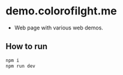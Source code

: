 # demo.colorofilght.me

- Web page with various web demos.

## How to run

```zsh
npm i
npm run dev
```
